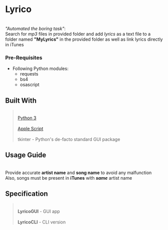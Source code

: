 # Lyrico

<br>_"Automated the boring task"_:</br>
Search for _mp3_ files in provided folder and add _lyrics_ as a text file
to a folder named **"MyLyrics"** in the provided folder as well as link
lyrics directly in iTunes

### Pre-Requisites
- Following Python modules:
    - requests
    - bs4
    - osascript

## Built With
><br>[Python 3](https://www.python.org/download/releases/3.0/)</br>
><br>[Apple Script](https://developer.apple.com/library/content/documentation/AppleScript/Conceptual/AppleScriptLangGuide/introduction/ASLR_intro.html)</br>
><br>tkinter - Python's de-facto standard GUI package</br>

## Usage Guide
<br>Provide accurate **artist name** and **song name** to avoid any malfunction</br>
Also, songs must be present in **iTunes** with **_same_** artist name

## Specification
 > <br>**LyricoGUI** - GUI app</br>
 > <br>**LyricoCLI** - CLI version</br>


